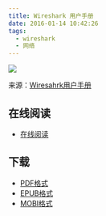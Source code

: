 ```yaml
---
title: Wireshark 用户手册
date: 2016-01-14 10:42:26
tags:
  - wireshark
  - 网络
---
```


![](https://ek8whxe.cloudimg.io/s/width/226/https://www.gitbook.com/cover/book/wizardforcel/wireshark-manual.jpg?build=1452739155756&v=12.0.4)

来源：[Wiresahrk用户手册](http://man.lupaworld.com/content/network/wireshark/)

<!--more-->

## 在线阅读 ##

+ [在线阅读](https://www.gitbook.com/book/wizardforcel/wireshark-manual/details)

## 下载 ##

+ [PDF格式](https://www.gitbook.com/download/pdf/book/wizardforcel/wireshark-manual)
+ [EPUB格式](https://www.gitbook.com/download/epub/book/wizardforcel/wireshark-manual)
+ [MOBI格式](https://www.gitbook.com/download/mobi/book/wizardforcel/wireshark-manual)